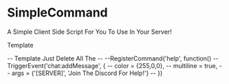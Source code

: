 # SimpleCommand
A Simple Client Side Script For You To Use In Your Server!


Template

-- Template Just Delete All The -- 
--RegisterCommand('help', function()
--    TriggerEvent('chat:addMessage', {
--     color = {255,0,0}, 
--       multiline = true,
--      args = {'[SERVER]', 'Join The Discord For Help!'}
--  })
